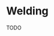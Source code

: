 # Welding

<!--
https://etsy.com/shop/madebythemetalist/?etsrc=sdt
-->

TODO

<!--
https://www.swagoffroad.com/SWAG-V40-Portaband-Table_p_63.html

https://www.agoratec.net/download/Siegmund-AGORATEC-catalogo-2016-mesas-de-solda_web.pdf

https://weldtables.com/products/certiflat-fb4848-u-weld-kit-modular-welding-table-kit-48x48-fabblock
https://www.youtube.com/watch?v=JbeZxmW3iqk
https://www.amazon.com/gp/product/B01M97QKME/ref=as_li_tl?ie=UTF8&camp=1789&creative=9325&creativeASIN=B01M97QKME&linkCode=as2&tag=anthonyscolar-20&linkId=c72026f23ed4f6f462d49489ba2d02d0
https://www.amazon.com/gp/product/B00X2APO0G/ref=as_li_tl?ie=UTF8&camp=1789&creative=9325&creativeASIN=B00X2APO0G&linkCode=as2&tag=anthonyscolar-20&linkId=a655f3ffcfcc58dd686a3c298aba9d74
https://thefabricatorseries.com/shop/restroom-sign-dxf-file
https://www.amazon.com/s?k=blue+demon+welding&crid=1ARPRFPYG321G&sprefix=blue+daemon+%2Caps%2C290&ref=nb_sb_ss_sc_7_12
https://www.youtube.com/watch?v=U2fwGGeyfKc&feature=youtu.be
-->

<!--
Portão

Metalon chapa 18 / 1.2mm

https://www.youtube.com/watch?v=uHRJVJkVmuk
-->

<!--
Electrode / MMA (Stick)
Metal Inert Gas (MIG) / Metal Active Gas (MAG)
Tungsten Inert Gas (TIG) / Lift TIG
-->

<!--
Coco de pombo
-->

<!--
Boxer Duramax 285
ESAB LHN 242i
-->
